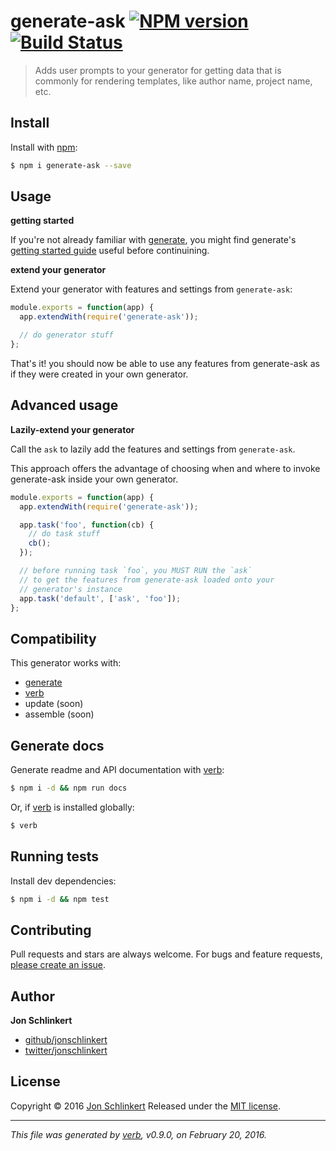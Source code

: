 # generate-ask [![NPM version](https://img.shields.io/npm/v/generate-ask.svg)](https://www.npmjs.com/package/generate-ask) [![Build Status](https://img.shields.io/travis/generate/generate-ask.svg)](https://travis-ci.org/generate/generate-ask)

> Adds user prompts to your generator for getting data that is commonly for rendering templates, like author name, project name, etc.

## Install

Install with [npm](https://www.npmjs.com/):

```sh
$ npm i generate-ask --save
```

## Usage

**getting started**

If you're not already familiar with [generate](https://github.com/generate/generate), you might find generate's [getting started guide](https://github.com/generate/generate/blob/master/docs/getting-started.md) useful before continuining.

**extend your generator**

Extend your generator with features and settings from `generate-ask`:

```js
module.exports = function(app) {
  app.extendWith(require('generate-ask'));

  // do generator stuff
};
```

That's it! you should now be able to use any features from generate-ask as if they were created in your own generator.

## Advanced usage

**Lazily-extend your generator**

Call the `ask` to lazily add the features and settings from `generate-ask`.

This approach offers the advantage of choosing when and where to invoke generate-ask inside your own generator.

```js
module.exports = function(app) {
  app.extendWith(require('generate-ask'));

  app.task('foo', function(cb) {
    // do task stuff
    cb();
  });

  // before running task `foo`, you MUST RUN the `ask`
  // to get the features from generate-ask loaded onto your
  // generator's instance
  app.task('default', ['ask', 'foo']);
};
```

## Compatibility

This generator works with:

* [generate](https://github.com/generate/generate)
* [verb](https://github.com/verbose/verb)
* update (soon)
* assemble (soon)

## Generate docs

Generate readme and API documentation with [verb](https://github.com/verbose/verb):

```sh
$ npm i -d && npm run docs
```

Or, if [verb](https://github.com/verbose/verb) is installed globally:

```sh
$ verb
```

## Running tests

Install dev dependencies:

```sh
$ npm i -d && npm test
```

## Contributing

Pull requests and stars are always welcome. For bugs and feature requests, [please create an issue](https://github.com/jonschlinkert/generate-ask/issues/new).

## Author

**Jon Schlinkert**

* [github/jonschlinkert](https://github.com/jonschlinkert)
* [twitter/jonschlinkert](http://twitter.com/jonschlinkert)

## License

Copyright © 2016 [Jon Schlinkert](https://github.com/jonschlinkert)
Released under the [MIT license](https://github.com/generate/generate-ask/blob/master/LICENSE).

***

_This file was generated by [verb](https://github.com/verbose/verb), v0.9.0, on February 20, 2016._